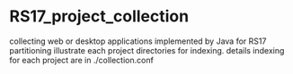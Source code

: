 # RS17_project_collection
collecting  web or desktop applications implemented by Java for RS17 partitioning
illustrate each project directories for indexing. 
details indexing for each project are in ./collection.conf

